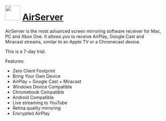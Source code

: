 # <img src="https://cdn.rawgit.com/Thilas/chocolatey-packages/cf999b124e8c68ab583d69f278e12ee9772853e1/airserver/icon.png" width="48" height="48"/> [AirServer](https://chocolatey.org/packages/airserver)

AirServer is the most advanced screen mirroring software receiver for Mac, PC and Xbox One. It allows you to receive AirPlay, Google Cast and Miracast streams, similar to an Apple TV or a Chromecast device.

This is a 7-day trial.

Features:

* Zero Client Footprint
* Bring Your Own Device
* AirPlay + Google Cast + Miracast
* Windows Device Compatible
* Chromebook Compatible
* Android Compatible
* Live streaming to YouTube
* Retina quality mirroring
* Encrypted AirPlay
